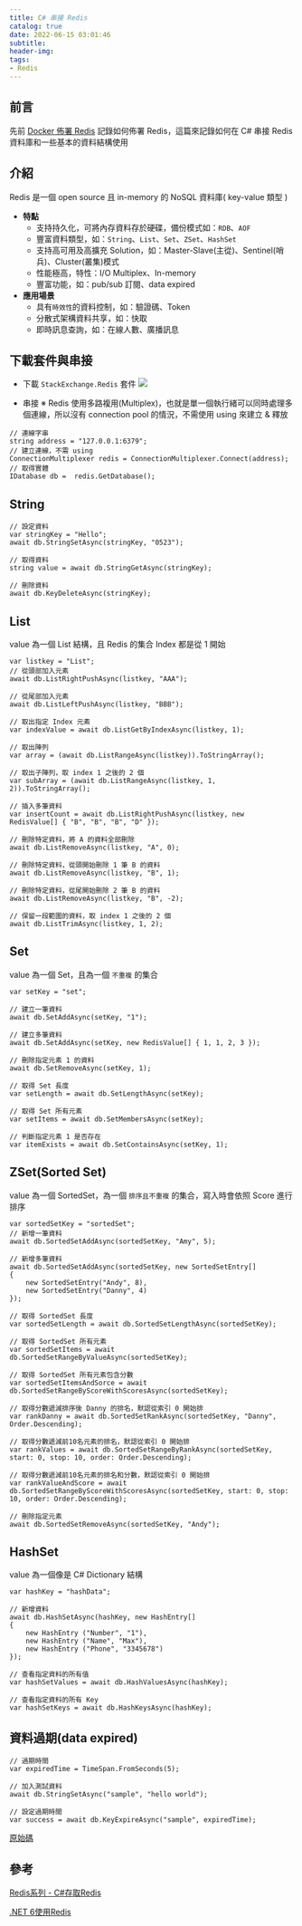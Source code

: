 ```yaml
---
title: C# 串接 Redis
catalog: true
date: 2022-06-15 03:01:46
subtitle:
header-img:
tags:
- Redis
---
```

## 前言

先前 [Docker 佈署 Redis](./2021/10/09/redis-in-docker/) 記錄如何佈署 Redis，這篇來記錄如何在 C# 串接 Redis 資料庫和一些基本的資料結構使用

## 介紹
Redis 是一個 open source 且 in-memory 的 NoSQL 資料庫( key-value 類型 )
* **特點**
    * 支持持久化，可將內存資料存於硬碟，備份模式如：`RDB`、`AOF`
    * 豐富資料類型，如：`String`、`List`、`Set`、`ZSet`、`HashSet`
    * 支持高可用及高擴充 Solution，如：Master-Slave(主從)、Sentinel(哨兵)、Cluster(叢集)模式
    * 性能極高，特性：I/O Multiplex、In-memory 
    * 豐富功能，如：pub/sub 訂閱、data expired
* **應用場景**
    * 具有`時效性`的資料控制，如：驗證碼、Token
    * 分散式架構資料共享，如：快取
    * 即時訊息查詢，如：在線人數、廣播訊息

## 下載套件與串接

* 下載 `StackExchange.Redis` 套件
![](https://i.imgur.com/86mSmgi.png)

* 串接
※ Redis 使用多路複用(Multiplex)，也就是單一個執行緒可以同時處理多個連線，所以沒有 connection pool 的情況，不需使用 using 來建立 & 釋放
```C#=
// 連線字串
string address = "127.0.0.1:6379";
// 建立連線，不需 using
ConnectionMultiplexer redis = ConnectionMultiplexer.Connect(address);
// 取得實體
IDatabase db =  redis.GetDatabase();
```


## String

```c#=
// 設定資料
var stringKey = "Hello";
await db.StringSetAsync(stringKey, "0523");

// 取得資料
string value = await db.StringGetAsync(stringKey);

// 刪除資料
await db.KeyDeleteAsync(stringKey);
```

## List

value 為一個 List 結構，且 Redis 的集合 Index 都是從 1 開始

```c#=
var listkey = "List";
// 從頭部加入元素
await db.ListRightPushAsync(listkey, "AAA");

// 從尾部加入元素
await db.ListLeftPushAsync(listkey, "BBB");

// 取出指定 Index 元素
var indexValue = await db.ListGetByIndexAsync(listkey, 1);

// 取出陣列
var array = (await db.ListRangeAsync(listkey)).ToStringArray();

// 取出子陣列，取 index 1 之後的 2 個
var subArray = (await db.ListRangeAsync(listkey, 1, 2)).ToStringArray();

// 插入多筆資料
var insertCount = await db.ListRightPushAsync(listkey, new RedisValue[] { "B", "B", "B", "D" });

// 刪除特定資料，將 A 的資料全部刪除
await db.ListRemoveAsync(listkey, "A", 0);

// 刪除特定資料，從頭開始刪除 1 筆 B 的資料
await db.ListRemoveAsync(listkey, "B", 1);

// 刪除特定資料，從尾開始刪除 2 筆 B 的資料
await db.ListRemoveAsync(listkey, "B", -2);

// 保留一段範圍的資料，取 index 1 之後的 2 個
await db.ListTrimAsync(listkey, 1, 2);
```

## Set
value 為一個 Set，且為一個 `不重複` 的集合

```C#=
var setKey = "set";

// 建立一筆資料
await db.SetAddAsync(setKey, "1");

// 建立多筆資料
await db.SetAddAsync(setKey, new RedisValue[] { 1, 1, 2, 3 });

// 刪除指定元素 1 的資料
await db.SetRemoveAsync(setKey, 1);

// 取得 Set 長度
var setLength = await db.SetLengthAsync(setKey);

// 取得 Set 所有元素
var setItems = await db.SetMembersAsync(setKey);

// 判斷指定元素 1 是否存在
var itemExists = await db.SetContainsAsync(setKey, 1);
```

## ZSet(Sorted Set)
value 為一個 SortedSet，為一個 `排序且不重複` 的集合，寫入時會依照 Score 進行排序

```C#=
var sortedSetKey = "sortedSet";
// 新增一筆資料
await db.SortedSetAddAsync(sortedSetKey, "Amy", 5);

// 新增多筆資料
await db.SortedSetAddAsync(sortedSetKey, new SortedSetEntry[]
{ 
    new SortedSetEntry("Andy", 8),
    new SortedSetEntry("Danny", 4)
});

// 取得 SortedSet 長度
var sortedSetLength = await db.SortedSetLengthAsync(sortedSetKey);

// 取得 SortedSet 所有元素
var sortedSetItems = await db.SortedSetRangeByValueAsync(sortedSetKey);

// 取得 SortedSet 所有元素包含分數
var sortedSetItemsAndSorce = await db.SortedSetRangeByScoreWithScoresAsync(sortedSetKey);

// 取得分數遞減排序後 Danny 的排名，默認從索引 0 開始排
var rankDanny = await db.SortedSetRankAsync(sortedSetKey, "Danny", Order.Descending);

// 取得分數遞減前10名元素的排名，默認從索引 0 開始排
var rankValues = await db.SortedSetRangeByRankAsync(sortedSetKey, start: 0, stop: 10, order: Order.Descending);

// 取得分數遞減前10名元素的排名和分數，默認從索引 0 開始排
var rankValueAndScore = await db.SortedSetRangeByScoreWithScoresAsync(sortedSetKey, start: 0, stop: 10, order: Order.Descending);

// 刪除指定元素
await db.SortedSetRemoveAsync(sortedSetKey, "Andy");
```

## HashSet
value 為一個像是 C# Dictionary 結構

```C#=
var hashKey = "hashData";

// 新增資料
await db.HashSetAsync(hashKey, new HashEntry[]
{
    new HashEntry ("Number", "1"),
    new HashEntry ("Name", "Max"),
    new HashEntry ("Phone", "3345678")
});

// 查看指定資料的所有值
var hashSetValues = await db.HashValuesAsync(hashKey);

// 查看指定資料的所有 Key
var hashSetKeys = await db.HashKeysAsync(hashKey);
```

## 資料過期(data expired)

```C#=
// 過期時間
var expiredTime = TimeSpan.FromSeconds(5);

// 加入測試資料
await db.StringSetAsync("sample", "hello world");

// 設定過期時間
var success = await db.KeyExpireAsync("sample", expiredTime);
```

[原始碼](https://github.com/maxlin0523/redis-usage)

## 參考
[Redis系列 - C#存取Redis](https://jed1978.github.io/2018/05/11/Redis-Programming-CSharp-Basic-1.html)

[.NET 6使用Redis](https://www.cnblogs.com/Lulus/p/16004541.html)

